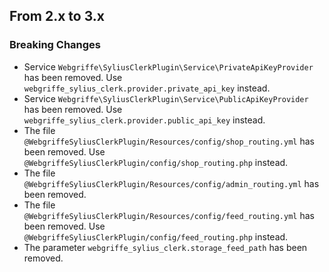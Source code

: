 ## From 2.x to 3.x

### Breaking Changes

- Service `Webgriffe\SyliusClerkPlugin\Service\PrivateApiKeyProvider` has been removed. Use `webgriffe_sylius_clerk.provider.private_api_key` instead.
- Service `Webgriffe\SyliusClerkPlugin\Service\PublicApiKeyProvider` has been removed. Use `webgriffe_sylius_clerk.provider.public_api_key` instead.
- The file `@WebgriffeSyliusClerkPlugin/Resources/config/shop_routing.yml` has been removed. Use `@WebgriffeSyliusClerkPlugin/config/shop_routing.php` instead.
- The file `@WebgriffeSyliusClerkPlugin/Resources/config/admin_routing.yml` has been removed.
- The file `@WebgriffeSyliusClerkPlugin/Resources/config/feed_routing.yml` has been removed. Use `@WebgriffeSyliusClerkPlugin/config/feed_routing.php` instead.
- The parameter `webgriffe_sylius_clerk.storage_feed_path` has been removed.
